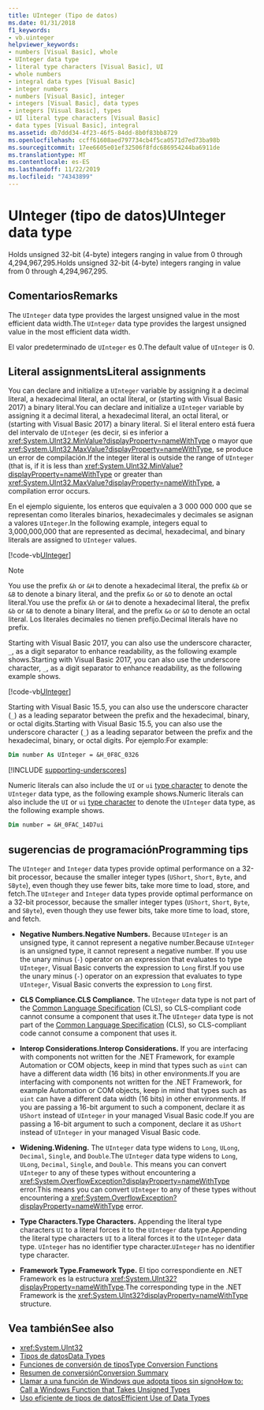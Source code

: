 ```yaml
---
title: UInteger (Tipo de datos)
ms.date: 01/31/2018
f1_keywords:
- vb.uinteger
helpviewer_keywords:
- numbers [Visual Basic], whole
- UInteger data type
- literal type characters [Visual Basic], UI
- whole numbers
- integral data types [Visual Basic]
- integer numbers
- numbers [Visual Basic], integer
- integers [Visual Basic], data types
- integers [Visual Basic], types
- UI literal type characters [Visual Basic]
- data types [Visual Basic], integral
ms.assetid: db7ddd34-4f23-46f5-84dd-8b0f83bb8729
ms.openlocfilehash: ccff61608aed797734cb4f5ca0571d7ed73ba98b
ms.sourcegitcommit: 17ee6605e01ef32506f8fdc686954244ba6911de
ms.translationtype: MT
ms.contentlocale: es-ES
ms.lasthandoff: 11/22/2019
ms.locfileid: "74343899"
---
```

# <a name="uinteger-data-type"></a><span data-ttu-id="9c5b6-102">UInteger (tipo de datos)</span><span class="sxs-lookup"><span data-stu-id="9c5b6-102">UInteger data type</span></span>

<span data-ttu-id="9c5b6-103">Holds unsigned 32-bit (4-byte) integers ranging in value from 0 through 4,294,967,295.</span><span class="sxs-lookup"><span data-stu-id="9c5b6-103">Holds unsigned 32-bit (4-byte) integers ranging in value from 0 through 4,294,967,295.</span></span>

## <a name="remarks"></a><span data-ttu-id="9c5b6-104">Comentarios</span><span class="sxs-lookup"><span data-stu-id="9c5b6-104">Remarks</span></span>

<span data-ttu-id="9c5b6-105">The `UInteger` data type provides the largest unsigned value in the most efficient data width.</span><span class="sxs-lookup"><span data-stu-id="9c5b6-105">The `UInteger` data type provides the largest unsigned value in the most efficient data width.</span></span>

<span data-ttu-id="9c5b6-106">El valor predeterminado de `UInteger` es 0.</span><span class="sxs-lookup"><span data-stu-id="9c5b6-106">The default value of `UInteger` is 0.</span></span>

## <a name="literal-assignments"></a><span data-ttu-id="9c5b6-107">Literal assignments</span><span class="sxs-lookup"><span data-stu-id="9c5b6-107">Literal assignments</span></span>

<span data-ttu-id="9c5b6-108">You can declare and initialize a `UInteger` variable by assigning it a decimal literal, a hexadecimal literal, an octal literal, or (starting with Visual Basic 2017) a binary literal.</span><span class="sxs-lookup"><span data-stu-id="9c5b6-108">You can declare and initialize a `UInteger` variable by assigning it a decimal literal, a hexadecimal literal, an octal literal, or (starting with Visual Basic 2017) a binary literal.</span></span> <span data-ttu-id="9c5b6-109">Si el literal entero está fuera del intervalo de `UInteger` (es decir, si es inferior a <xref:System.UInt32.MinValue?displayProperty=nameWithType> o mayor que <xref:System.UInt32.MaxValue?displayProperty=nameWithType>, se produce un error de compilación.</span><span class="sxs-lookup"><span data-stu-id="9c5b6-109">If the integer literal is outside the range of `UInteger` (that is, if it is less than <xref:System.UInt32.MinValue?displayProperty=nameWithType> or greater than <xref:System.UInt32.MaxValue?displayProperty=nameWithType>, a compilation error occurs.</span></span>

<span data-ttu-id="9c5b6-110">En el ejemplo siguiente, los enteros que equivalen a 3 000 000 000 que se representan como literales binarios, hexadecimales y decimales se asignan a valores `UInteger`.</span><span class="sxs-lookup"><span data-stu-id="9c5b6-110">In the following example, integers equal to 3,000,000,000 that are represented as decimal, hexadecimal, and binary literals are assigned to `UInteger` values.</span></span>

[!code-vb[UInteger](../../../../samples/snippets/visualbasic/language-reference/data-types/numeric-literals.vb#UInt)]

> [!NOTE]
> <span data-ttu-id="9c5b6-111">You use the prefix `&h` or `&H` to denote a hexadecimal literal, the prefix `&b` or `&B` to denote a binary literal, and the prefix `&o` or `&O` to denote an octal literal.</span><span class="sxs-lookup"><span data-stu-id="9c5b6-111">You use the prefix `&h` or `&H` to denote a hexadecimal literal, the prefix `&b` or `&B` to denote a binary literal, and the prefix `&o` or `&O` to denote an octal literal.</span></span> <span data-ttu-id="9c5b6-112">Los literales decimales no tienen prefijo.</span><span class="sxs-lookup"><span data-stu-id="9c5b6-112">Decimal literals have no prefix.</span></span>

<span data-ttu-id="9c5b6-113">Starting with Visual Basic 2017, you can also use the underscore character, `_`, as a digit separator to enhance readability, as the following example shows.</span><span class="sxs-lookup"><span data-stu-id="9c5b6-113">Starting with Visual Basic 2017, you can also use the underscore character, `_`, as a digit separator to enhance readability, as the following example shows.</span></span>

[!code-vb[UInteger](../../../../samples/snippets/visualbasic/language-reference/data-types/numeric-literals.vb#UIntS)]

<span data-ttu-id="9c5b6-114">Starting with Visual Basic 15.5, you can also use the underscore character (`_`) as a leading separator between the prefix and the hexadecimal, binary, or octal digits.</span><span class="sxs-lookup"><span data-stu-id="9c5b6-114">Starting with Visual Basic 15.5, you can also use the underscore character (`_`) as a leading separator between the prefix and the hexadecimal, binary, or octal digits.</span></span> <span data-ttu-id="9c5b6-115">Por ejemplo:</span><span class="sxs-lookup"><span data-stu-id="9c5b6-115">For example:</span></span>

```vb
Dim number As UInteger = &H_0F8C_0326
```

[!INCLUDE [supporting-underscores](../../../../includes/vb-separator-langversion.md)]

<span data-ttu-id="9c5b6-116">Numeric literals can also include the `UI` or `ui` [type character](../../programming-guide/language-features/data-types/type-characters.md) to denote the `UInteger` data type, as the following example shows.</span><span class="sxs-lookup"><span data-stu-id="9c5b6-116">Numeric literals can also include the `UI` or `ui` [type character](../../programming-guide/language-features/data-types/type-characters.md) to denote the `UInteger` data type, as the following example shows.</span></span>

```vb
Dim number = &H_0FAC_14D7ui
```

## <a name="programming-tips"></a><span data-ttu-id="9c5b6-117">sugerencias de programación</span><span class="sxs-lookup"><span data-stu-id="9c5b6-117">Programming tips</span></span>

<span data-ttu-id="9c5b6-118">The `UInteger` and `Integer` data types provide optimal performance on a 32-bit processor, because the smaller integer types (`UShort`, `Short`, `Byte`, and `SByte`), even though they use fewer bits, take more time to load, store, and fetch.</span><span class="sxs-lookup"><span data-stu-id="9c5b6-118">The `UInteger` and `Integer` data types provide optimal performance on a 32-bit processor, because the smaller integer types (`UShort`, `Short`, `Byte`, and `SByte`), even though they use fewer bits, take more time to load, store, and fetch.</span></span>

- <span data-ttu-id="9c5b6-119">**Negative Numbers.**</span><span class="sxs-lookup"><span data-stu-id="9c5b6-119">**Negative Numbers.**</span></span> <span data-ttu-id="9c5b6-120">Because `UInteger` is an unsigned type, it cannot represent a negative number.</span><span class="sxs-lookup"><span data-stu-id="9c5b6-120">Because `UInteger` is an unsigned type, it cannot represent a negative number.</span></span> <span data-ttu-id="9c5b6-121">If you use the unary minus (`-`) operator on an expression that evaluates to type `UInteger`, Visual Basic converts the expression to `Long` first.</span><span class="sxs-lookup"><span data-stu-id="9c5b6-121">If you use the unary minus (`-`) operator on an expression that evaluates to type `UInteger`, Visual Basic converts the expression to `Long` first.</span></span>

- <span data-ttu-id="9c5b6-122">**CLS Compliance.**</span><span class="sxs-lookup"><span data-stu-id="9c5b6-122">**CLS Compliance.**</span></span> <span data-ttu-id="9c5b6-123">The `UInteger` data type is not part of the [Common Language Specification](https://www.ecma-international.org/publications/standards/Ecma-335.htm) (CLS), so CLS-compliant code cannot consume a component that uses it.</span><span class="sxs-lookup"><span data-stu-id="9c5b6-123">The `UInteger` data type is not part of the [Common Language Specification](https://www.ecma-international.org/publications/standards/Ecma-335.htm) (CLS), so CLS-compliant code cannot consume a component that uses it.</span></span>

- <span data-ttu-id="9c5b6-124">**Interop Considerations.**</span><span class="sxs-lookup"><span data-stu-id="9c5b6-124">**Interop Considerations.**</span></span> <span data-ttu-id="9c5b6-125">If you are interfacing with components not written for the .NET Framework, for example Automation or COM objects, keep in mind that types such as `uint` can have a different data width (16 bits) in other environments.</span><span class="sxs-lookup"><span data-stu-id="9c5b6-125">If you are interfacing with components not written for the .NET Framework, for example Automation or COM objects, keep in mind that types such as `uint` can have a different data width (16 bits) in other environments.</span></span> <span data-ttu-id="9c5b6-126">If you are passing a 16-bit argument to such a component, declare it as `UShort` instead of `UInteger` in your managed Visual Basic code.</span><span class="sxs-lookup"><span data-stu-id="9c5b6-126">If you are passing a 16-bit argument to such a component, declare it as `UShort` instead of `UInteger` in your managed Visual Basic code.</span></span>

- <span data-ttu-id="9c5b6-127">**Widening.**</span><span class="sxs-lookup"><span data-stu-id="9c5b6-127">**Widening.**</span></span> <span data-ttu-id="9c5b6-128">The `UInteger` data type widens to `Long`, `ULong`, `Decimal`, `Single`, and `Double`.</span><span class="sxs-lookup"><span data-stu-id="9c5b6-128">The `UInteger` data type widens to `Long`, `ULong`, `Decimal`, `Single`, and `Double`.</span></span> <span data-ttu-id="9c5b6-129">This means you can convert `UInteger` to any of these types without encountering a <xref:System.OverflowException?displayProperty=nameWithType> error.</span><span class="sxs-lookup"><span data-stu-id="9c5b6-129">This means you can convert `UInteger` to any of these types without encountering a <xref:System.OverflowException?displayProperty=nameWithType> error.</span></span>

- <span data-ttu-id="9c5b6-130">**Type Characters.**</span><span class="sxs-lookup"><span data-stu-id="9c5b6-130">**Type Characters.**</span></span> <span data-ttu-id="9c5b6-131">Appending the literal type characters `UI` to a literal forces it to the `UInteger` data type.</span><span class="sxs-lookup"><span data-stu-id="9c5b6-131">Appending the literal type characters `UI` to a literal forces it to the `UInteger` data type.</span></span> <span data-ttu-id="9c5b6-132">`UInteger` has no identifier type character.</span><span class="sxs-lookup"><span data-stu-id="9c5b6-132">`UInteger` has no identifier type character.</span></span>

- <span data-ttu-id="9c5b6-133">**Framework Type.**</span><span class="sxs-lookup"><span data-stu-id="9c5b6-133">**Framework Type.**</span></span> <span data-ttu-id="9c5b6-134">El tipo correspondiente en .NET Framework es la estructura <xref:System.UInt32?displayProperty=nameWithType>.</span><span class="sxs-lookup"><span data-stu-id="9c5b6-134">The corresponding type in the .NET Framework is the <xref:System.UInt32?displayProperty=nameWithType> structure.</span></span>

## <a name="see-also"></a><span data-ttu-id="9c5b6-135">Vea también</span><span class="sxs-lookup"><span data-stu-id="9c5b6-135">See also</span></span>

- <xref:System.UInt32>
- [<span data-ttu-id="9c5b6-136">Tipos de datos</span><span class="sxs-lookup"><span data-stu-id="9c5b6-136">Data Types</span></span>](../../../visual-basic/language-reference/data-types/index.md)
- [<span data-ttu-id="9c5b6-137">Funciones de conversión de tipos</span><span class="sxs-lookup"><span data-stu-id="9c5b6-137">Type Conversion Functions</span></span>](../../../visual-basic/language-reference/functions/type-conversion-functions.md)
- [<span data-ttu-id="9c5b6-138">Resumen de conversión</span><span class="sxs-lookup"><span data-stu-id="9c5b6-138">Conversion Summary</span></span>](../../../visual-basic/language-reference/keywords/conversion-summary.md)
- [<span data-ttu-id="9c5b6-139">Llamar a una función de Windows que adopta tipos sin signo</span><span class="sxs-lookup"><span data-stu-id="9c5b6-139">How to: Call a Windows Function that Takes Unsigned Types</span></span>](../../../visual-basic/programming-guide/com-interop/how-to-call-a-windows-function-that-takes-unsigned-types.md)
- [<span data-ttu-id="9c5b6-140">Uso eficiente de tipos de datos</span><span class="sxs-lookup"><span data-stu-id="9c5b6-140">Efficient Use of Data Types</span></span>](../../../visual-basic/programming-guide/language-features/data-types/efficient-use-of-data-types.md)
